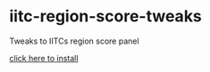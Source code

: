 # iitc-region-score-tweaks
Tweaks to IITCs region score panel

[click here to install](http://www.reallyawesomedomain.com/iitc-region-score-tweaks/region-score-lead.user.js)
